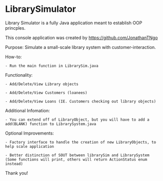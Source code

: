 # LibrarySimulator

Library Simulator is a fully Java application meant to establish OOP princples.

This console application was created by https://github.com/JonathanTNgo

Purpose: Simulate a small-scale library system with customer-interaction.

How-to:

	- Run the main function in LibrarySim.java

Functionality: 
    
    - Add/Delete/View Library objects
	
    - Add/Delete/View Customers (loanees)
	
    - Add/Delete/View Loans (IE. Customers checking out library objects)

Additional Infomation:
    
    - You can extend off of LibraryObject, but you will have to add a add(BLANK) function to LibrarySystem.java
    

Optional Improvements:
    
    - Factory interface to handle the creation of new LibraryObjects, to help scale application
	
    - Better distinction of SOUT between librarySim and LibrarySystem (Some functions will print, others will return ActionStatus enum instead)


Thank you!
